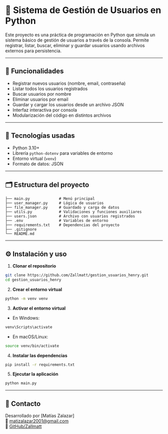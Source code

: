 # 📘 Sistema de Gestión de Usuarios en Python

Este proyecto es una práctica de programación en Python que simula un sistema básico de gestión de usuarios a través de la consola. Permite registrar, listar, buscar, eliminar y guardar usuarios usando archivos externos para persistencia.

---

## 🚀 Funcionalidades

- Registrar nuevos usuarios (nombre, email, contraseña)
- Listar todos los usuarios registrados
- Buscar usuarios por nombre
- Eliminar usuarios por email
- Guardar y cargar los usuarios desde un archivo JSON
- Interfaz interactiva por consola
- Modularización del código en distintos archivos

---

## 🧪 Tecnologías usadas

- Python 3.10+
- Librería `python-dotenv` para variables de entorno
- Entorno virtual (`venv`)
- Formato de datos: JSON

---

## 🗂️ Estructura del proyecto

```
├── main.py             # Menú principal
├── user_manager.py     # Lógica de usuarios
├── file_manager.py     # Guardado y carga de datos
├── utils.py            # Validaciones y funciones auxiliares
├── users.json          # Archivo con usuarios registrados
├── .env                # Variables de entorno
├── requirements.txt    # Dependencias del proyecto
├── .gitignore
└── README.md
```

---

## ⚙️ Instalación y uso

1. **Clonar el repositorio**
```bash
git clone https://github.com/Zallmatt/gestion_usuarios_henry.git
cd gestion_usuarios_henry
```

2. **Crear el entorno virtual**
```bash
python -m venv venv
```

3. **Activar el entorno virtual**

- En Windows:
```bash
venv\Scripts\activate
```

- En macOS/Linux:
```bash
source venv/bin/activate
```

4. **Instalar las dependencias**
```bash
pip install -r requirements.txt
```

5. **Ejecutar la aplicación**
```bash
python main.py
```

---


## 📩 Contacto

Desarrollado por [Matías Zalazar]  
📧 matizalazar2001@gmail.com  
🔗 [GitHub/Zallmatt](https://github.com/Zallmatt)
